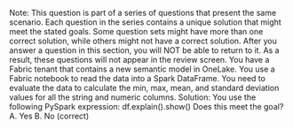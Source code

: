 Note: This question is part of a series of questions that present the same scenario. Each question in the series contains a unique solution that might meet the stated goals. Some question sets might have more than one correct solution, while others might not have a correct solution.
After you answer a question in this section, you will NOT be able to return to it. As a result, these questions will not appear in the review screen.
You have a Fabric tenant that contains a new semantic model in OneLake.
You use a Fabric notebook to read the data into a Spark DataFrame.
You need to evaluate the data to calculate the min, max, mean, and standard deviation values for all the string and numeric columns.
Solution: You use the following PySpark expression:
df.explain().show()
Does this meet the goal?
A. Yes
B. No (correct)
